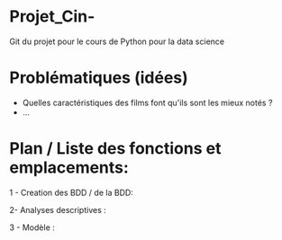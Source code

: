 # Projet_Cin-
Git du projet pour le cours de Python pour la data science




# Problématiques (idées)

- Quelles caractéristiques des films font qu'ils sont les mieux notés ?
- ...

# Plan / Liste des fonctions et emplacements:

1 - Creation des BDD / de la BDD: 





2- Analyses descriptives :





3 - Modèle : 


